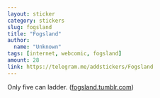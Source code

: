 ```yaml
---
layout: sticker
category: stickers
slug: fogsland
title: "Fogsland"
author:
  name: "Unknown"
tags: [internet, webcomic, fogsland]
amount: 28
link: https://telegram.me/addstickers/Fogsland
---
```


Only five can ladder. ([fogsland.tumblr.com](http://fogsland.tumblr.com/))

